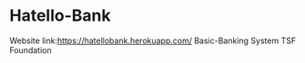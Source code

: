 # Hatello-Bank
Website link:https://hatellobank.herokuapp.com/
Basic-Banking System 
TSF Foundation
